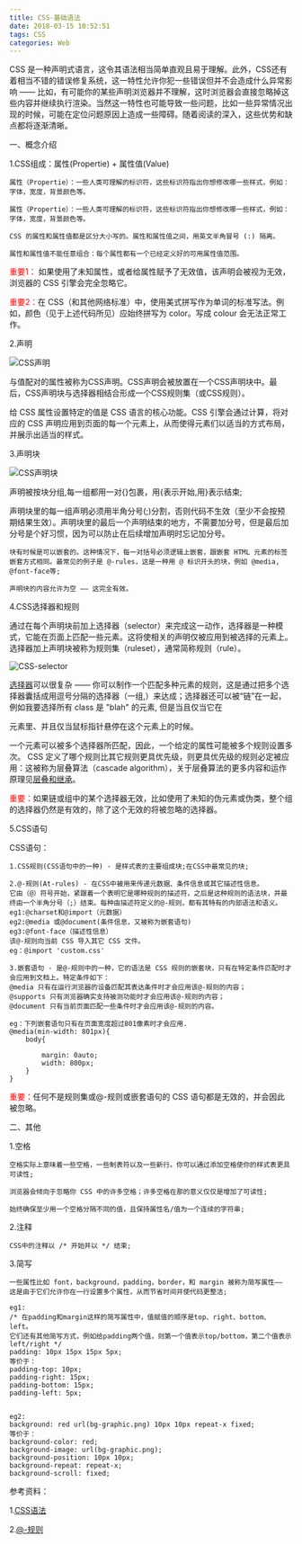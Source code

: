 ```yaml
---
title: CSS-基础语法
date: 2018-03-15 10:52:51
tags: CSS
categories: Web
---
```


CSS 是一种声明式语言，这令其语法相当简单直观且易于理解。此外，CSS还有着相当不错的错误修复系统，这一特性允许你犯一些错误但并不会造成什么异常影响 —— 比如，有可能你的某些声明浏览器并不理解，这时浏览器会直接忽略掉这些内容并继续执行渲染。当然这一特性也可能导致一些问题，比如一些异常情况出现的时候，可能在定位问题原因上造成一些障碍。随着阅读的深入，这些优势和缺点都将逐渐清晰。

一、概念介绍

1.CSS组成：属性(Propertie) + 属性值(Value)
	
	属性（Propertie）：一些人类可理解的标识符，这些标识符指出你想修改哪一些样式，例如：字体，宽度，背景颜色等。
	
	属性（Propertie）：一些人类可理解的标识符，这些标识符指出你想修改哪一些样式，例如：字体，宽度，背景颜色等。
	
	CSS 的属性和属性值都是区分大小写的。属性和属性值之间，用英文半角冒号 (:) 隔离。
	
	属性和属性值不能任意组合：每个属性都有一个已经定义好的可用属性值范围。 
	
<font color=red>重要1：</font>	如果使用了未知属性，或者给属性赋予了无效值，该声明会被视为无效，浏览器的 CSS 引擎会完全忽略它。
	
<font color=red>重要2：</font>在 CSS（和其他网络标准）中，使用美式拼写作为单词的标准写法。例如，颜色（见于上述代码所见）应始终拼写为 color。写成 colour 会无法正常工作。
	
	
2.声明

![CSS声明](CSS-statement.png)

与值配对的属性被称为CSS声明。CSS声明会被放置在一个CSS声明块中。最后，CSS声明块与选择器相结合形成一个CSS规则集（或CSS规则）。

给 CSS 属性设置特定的值是 CSS 语言的核心功能。CSS 引擎会通过计算，将对应的 CSS 声明应用到页面的每一个元素上，从而使得元素们以适当的方式布局，并展示出适当的样式。

3.声明块

![CSS声明块](CSS-statement-block.png)

声明被按块分组,每一组都用一对{}包裹，用{表示开始,用}表示结束;

声明块里的每一组声明必须用半角分号(;)分割，否则代码不生效（至少不会按预期结果生效）。声明块里的最后一个声明结束的地方，不需要加分号，但是最后加分号是个好习惯，因为可以防止在后续增加声明时忘记加分号。

	块有时候是可以嵌套的。这种情况下，每一对括号必须逻辑上嵌套，跟嵌套 HTML 元素的标签嵌套方式相同。最常见的例子是 @-rules，这是一种用 @ 标识开头的块，例如 @media, @font-face等;
	
	声明块的内容允许为空 —— 这完全有效。
4.CSS选择器和规则

通过在每个声明块前加上选择器（selector）来完成这一动作，选择器是一种模式，它能在页面上匹配一些元素。这将使相关的声明仅被应用到被选择的元素上。选择器加上声明块被称为规则集（ruleset），通常简称规则（rule）。

![CSS-selector](CSS-selector.png)

[选择器](https://developer.mozilla.org/zh-CN/docs/Learn/CSS/Introduction_to_CSS/Selectors)可以很复杂 —— 你可以制作一个匹配多种元素的规则，这是通过把多个选择器囊括成用逗号分隔的选择器（一组,）来达成；选择器还可以被“链”在一起，例如我要选择所有 class 是 "blah" 的元素, 但是当且仅当它在 <article> 元素里、并且仅当鼠标指针悬停在这个元素上的时候。

一个元素可以被多个选择器所匹配，因此，一个给定的属性可能被多个规则设置多次。 CSS 定义了哪个规则比其它规则更具优先级，则更具优先级的规则必定被应用：这被称为层叠算法（cascade algorithm），关于层叠算法的更多内容和运作原理见[层叠和继承](https://developer.mozilla.org/zh-CN/docs/Learn/CSS/Introduction_to_CSS/Cascade_and_inheritance)。

<font color=red>重要：</font>如果链或组中的某个选择器无效，比如使用了未知的伪元素或伪类，整个组的选择器仍然是有效的，除了这个无效的将被忽略的选择器。

5.CSS语句

CSS语句：
	
	1.CSS规则(CSS语句中的一种) - 是样式表的主要组成块;在CSS中最常见的块;
	
	2.@-规则(At-rules) - 在CSS中被用来传递元数据、条件信息或其它描述性信息。
	它由（@）符号开始，紧跟着一个表明它是哪种规则的描述符，之后是这种规则的语法块，并最终由一个半角分号（;）结束。每种由描述符定义的@-规则，都有其特有的内部语法和语义。
	eg1:@charset和@import（元数据）
	eg2:@media 或@document(条件信息，又被称为嵌套语句)
	eg3:@font-face（描述性信息）
	该@-规则向当前 CSS 导入其它 CSS 文件。
	eg：@import 'custom.css'

	3.嵌套语句 - 是@-规则中的一种，它的语法是 CSS 规则的嵌套块，只有在特定条件匹配时才会应用到文档上。特定条件如下：
	@media 只有在运行浏览器的设备匹配其表达条件时才会应用该@-规则的内容；
	@supports 只有浏览器确实支持被测功能时才会应用该@-规则的内容；
	@document 只有当前页面匹配一些条件时才会应用该@-规则的内容。
	
	eg：下列嵌套语句只有在页面宽度超过801像素时才会应用.
	@media(min-width: 801px){
		body{
			
			margin: 0auto;
			width: 800px;
		}
	}
<font color=red>重要：</font>任何不是规则集或@-规则或嵌套语句的 CSS 语句都是无效的，并会因此被忽略。

二、其他

1.空格

	空格实际上意味着一些空格，一些制表符以及一些新行。你可以通过添加空格使你的样式表更具可读性;

	浏览器会倾向于忽略你 CSS 中的许多空格；许多空格在那的意义仅仅是增加了可读性;

	始终确保至少用一个空格分隔不同的值，且保持属性名/值为一个连续的字符串;


2.注释

	CSS中的注释以 /* 开始并以 */ 结束;
	
3.简写

	一些属性比如 font，background，padding，border，和 margin 被称为简写属性—— 这是由于它们允许你在一行设置多个属性，从而节省时间并使代码更整洁;

	eg1:
	/* 在padding和margin这样的简写属性中，值赋值的顺序是top、right、bottom、left。 
	它们还有其他简写方式，例如给padding两个值，则第一个值表示top/bottom，第二个值表示left/right */
	padding: 10px 15px 15px 5px;
	等价于：
	padding-top: 10px;
	padding-right: 15px;
	padding-bottom: 15px;
	padding-left: 5px;
	
	
	eg2:
	background: red url(bg-graphic.png) 10px 10px repeat-x fixed;
	等价于：
	background-color: red;
	background-image: url(bg-graphic.png);
	background-position: 10px 10px;
	background-repeat: repeat-x;
	background-scroll: fixed;
	
	

参考资料：

1.[CSS语法](https://developer.mozilla.org/zh-CN/docs/Learn/CSS/Introduction_to_CSS/Syntax)

2.[@-规则](https://developer.mozilla.org/zh-CN/docs/Web/CSS/At-rule)
